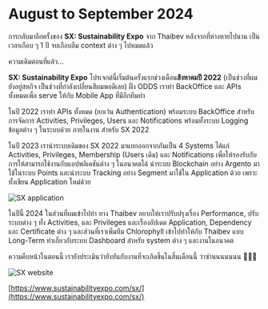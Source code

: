 # August to September 2024

การกลับมาอีกครั้งของ **SX: Sustainability Expo** จาก Thaibev หลังจากที่ห่างหายไปนาน เป็นเวลาเกือบ ๆ 1 ปี จบเกือบลืม context ต่าง ๆ ไปหมดแล้ว

ความเดิมตอนที่แล้ว...

**SX: Sustainability Expo** โปรเจกต์นี้เริ่มต้นครั้งแรกช่วงเดือน**สิงหาคมปี 2022** (เป็นช่วงที่ผมยังอยู่สหกิจ เป็นช่วงที่กำลังเปลี่ยนสีผมพอดีเลย) ฝั่ง ODDS เราทำ BackOffice และ APIs ทั้งหมดเพื่อ serve ให้กับ Mobile App ที่มีอีกทีมทำ

ในปี 2022 เราทำ APIs ทั้งหมด (ยกเว้น Authentication) พร้อมระบบ BackOffice สำหรับการจัดการ Activities, Privileges, Users และ Notifications พร้อมทั้งระบบ Logging ข้อมูลต่าง ๆ ในระบบด้วย ภายในงาน สำหรับ SX 2022

ในปี 2023 เรานำระบบเดิมของ SX 2022 มาแยกออกจากกันเป็น 4 Systems ได้แก่ Activities, Privileges, Membership (Users เดิม) และ Notifications เพื่อให้รองรับกับการให้สามารถใช้งานกับแอปพลิเคชันต่าง ๆ ในอนาคตได้ นำระบบ Blockchain อย่าง Argento มาใช้ในระบบ Points และนำระบบ Tracking อย่าง Segment มาใช้ใน Application ด้วย เพราะทั้งเขียน Application ใหม่ด้วย

![SX application](/images/2024/august/sx-app.png)

ในปีนี้ 2024 ในส่วนที่ผมเข้าไปทำ ทาง Thaibev อยากให้เราปรับปรุงเรื่อง Performance, ปรับระบบต่าง ๆ ทั้ง Activities, และ Privileges และเรื่องอัปเดต Application, Dependency และ Certificate ต่าง ๆ และส่วนที่เราเพิ่มทีม <Badge type="warning">Chlorophyll</Badge> เข้าไปทำให้กับ Thaibev แบบ Long-Term ทำเกี่ยวกับระบบ Dashboard สำหรับ system ต่าง ๆ และงานในอนาคต

ความคืบหน้าในตอนนี้ เรายังประเมินว่ายังทันกับงานที่จะเกิดขึ้นในสิ้นเดือนนี้ ว่าซ่านนนนนนน 🤣🤣🤣

![SX website](/images/2024/august/sx-web.png)

[https://www.sustainabilityexpo.com/sx/](https://www.sustainabilityexpo.com/sx/)